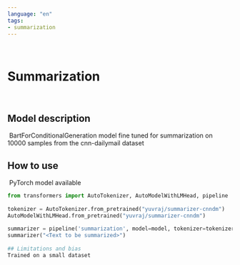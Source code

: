 ```yaml
---
language: "en"
tags:
- summarization
---
```

​
# Summarization
​
## Model description
​
BartForConditionalGeneration model fine tuned for summarization on 10000 samples from the cnn-dailymail dataset
​
## How to use
​
PyTorch model available
​
```python
from transformers import AutoTokenizer, AutoModelWithLMHead, pipeline
​
tokenizer = AutoTokenizer.from_pretrained("yuvraj/summarizer-cnndm") 
AutoModelWithLMHead.from_pretrained("yuvraj/summarizer-cnndm")
​
summarizer = pipeline('summarization', model=model, tokenizer=tokenizer)
summarizer("<Text to be summarized>")
​
## Limitations and bias
Trained on a small dataset
